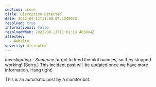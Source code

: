 ```yaml
---
section: issue
title: Disruption Detected
date: 2022-09-11T11:00:07.124990Z
resolved: true
informational: false
resolvedWhen: 2022-09-11T11:01:10.406804Z
affected:
  - Website
severity: disrupted
---
```

*Investigating* - _Someone_ forgot to feed the plot bunnies, so they stopped working! (Sorry.) This incident post will be updated once we have more information. Hang tight!

This is an automatic post by a monitor bot.
        